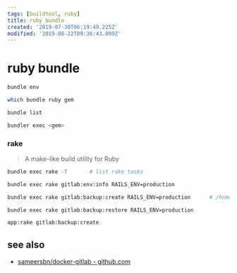 ```yaml
---
tags: [buildtool, ruby]
title: ruby bundle
created: '2019-07-30T06:19:49.225Z'
modified: '2019-08-22T09:36:43.099Z'
---
```


# ruby bundle


```sh
bundle env

which bundle ruby gem

bundle list

bundler exec <gem>
```


### rake
> A make-like build utility for Ruby
```sh
bundle exec rake -T       # list rake tasks

bundle exec rake gitlab:env:info RAILS_ENV=production

bundle exec rake gitlab:backup:create RAILS_ENV=production      # /home/git/data/backups/ 

bundle exec rake gitlab:backup:restore RAILS_ENV=production

app:rake gitlab:backup:create
```
## see also
- [sameersbn/docker-gitlab - github.com](https://github.com/sameersbn/docker-gitlab/tree/e56b05963e86be76c6d17d9c6068a0d49e1e4306)
